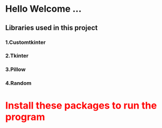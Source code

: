 # Hello Welcome ...
## Libraries used in this project 
### 1.Customtkinter
### 2.Tkinter
### 3.Pillow
### 4.Random

<h2 style="color: red; font-size: 30px;">Install these packages to run the program</h2>

